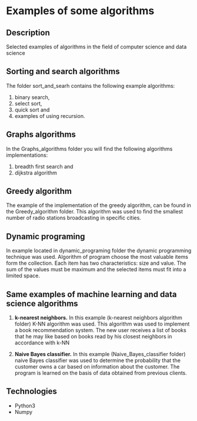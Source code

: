 # Examples of some algorithms

## Description 

Selected examples of algorithms in the field of computer science and data science

## Sorting and search algorithms
The folder sort_and_searh contains the following example algorithms:
1. binary search,
2. select sort,
3. quick sort and
4. examples of using recursion.

## Graphs algorithms 
In the Graphs_algorithms folder you will find the following algorithms implementations:
1. breadth first search and
2. dijkstra algorithm

## Greedy algorithm 
The example of the implementation of the greedy algorithm, can be found in the Greedy_algorithm folder. This algorithm was used to find the smallest number of radio stations broadcasting in specific cities.

## Dynamic programing
In example located in dynamic_programing folder the dynamic programming technique was used. Algorithm of program choose the most valuable items form the collection. Each item has two characteristics: size and value. The sum of the values must be maximum and the selected items must fit into a limited space. 

## Same examples of machine learning and data science algorithms
1. **k-nearest neighbors.** In this example (k-nearest neighbors algorithm folder) K-NN algorithm was used. This algorithm was used to implement a book recommendation system. The new user receives a list of books that he may like based on books read by his closest neighbors in accordance with k-NN

2. **Naive Bayes classifier.** In this example (Naive_Bayes_classifier folder) naive Bayes classifier was used to determine the probability that the customer owns a car based on information about the customer. The program is learned on the basis of data obtained from previous clients.

## Technologies 
- Python3
- Numpy
